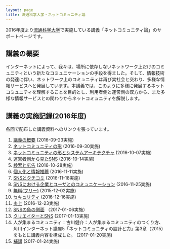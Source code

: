 ```yaml
---
layout: page
title: 流通科学大学・ネットコミュニティ論
---
```

2016年度より[流通科学大学](http://www.umds.ac.jp/)で実施している講義「ネットコミュニティ論」のサポートページです。

## 講義の概要

インターネットによって、我々は、場所に依存しないネットワーク上だけのコミュニティという新たなコミュニケーションの手段を得ました。そして、情報技術の発達に伴い、ネットワーク上のコミュニティは再び実社会と交わり、多様な情報サービスへと発展しています。本講義では、このように多様に発展するネットコミュニティを理解することを目的とし、利用者側と運営側の双方から、また多様な情報サービスとの関わりからネットコミュニティを解説します。

## 講義の実施記録(2016年度)

各回で配布した講義資料へのリンクを張っています。

1. [講義の概要](https://drive.google.com/open?id=1snS3pDmy2EtGo1pD2AXcEYe5dIoJSmcQITSjbJmE4WU) (2016-09-23実施)
1. [ネットコミュニティの形](https://drive.google.com/open?id=15Qnzgg8czIOgXd6oomz_WuoL578hmvWbFaA2BjgOrGY) (2016-09-30実施)
1. [ネットコミュニティの形とシステムアーキテクチャ](https://drive.google.com/open?id=1Xrd2zM0Aol6hn-m-w4-81iB9DuTuogw0Ua2gdSCQ4bE) (2016-10-07実施)
1. [運営者側から見たSNS](https://drive.google.com/open?id=1rfPaBVSwuL5OnUCtEeVxN8zQY6Cv8NKjv6LbJvPIYgA) (2016-10-14実施)
1. [検索と広告](https://drive.google.com/open?id=1r9iCAcubdOh9JkiLFJ1pJmGdUw7Ms6rPBeilajFNQKU) (2016-10-28実施)
1. [個人化と情報推薦](https://drive.google.com/open?id=1i3o071O8qufah7LyUQ0AxILIBYGzFN-OyxIoCFvymtk) (2016-11-11実施)
1. [SNSとクチコミ](https://drive.google.com/open?id=1jRPR6Zu1C1YJU7KqDkR1gujsUvGMMU8IOtdgsmHu6VU) (2016-11-18実施)
1. [SNSにおける企業とユーザとのコミュニケーション](https://drive.google.com/open?id=15ubOw7p8V2aaREFuadMo-jGuW9e7Mu-ZVDZ85trJCe4) (2016-11-25実施)
1. [無料(フリー)](https://drive.google.com/open?id=1zbycUnLDdux60j4phR4vNUVRTUMxcTcg6pOChYbn23I) (2015-12-02実施)
1. [セキュリティ](https://drive.google.com/open?id=1VsAPmfpDBuxE2d-b0XR0BlsGqGDBGBqX9B6k9KCluk4) (2016-12-16実施)
1. [炎上](https://drive.google.com/open?id=1wWDZJpHpEaXTF8H2Q6S8eeO_WCIRYCujPAwvZYx6Epo) (2016-12-23実施)
1. [SNSの負の側面](https://drive.google.com/open?id=1Ysw0iUkwPQ6vv4l8hmeLgufRbhL6qdWZ3LJzvXQNqQ8) （2017-01-06実施）
1. [クリエイターとSNS](https://drive.google.com/open?id=11Q2WXn8dnxksLJSVunTj5gKmQk8C_3XOOFqgth5I7mk) (2017-01-13実施)
1. 人が集まるコミュニティ：古川健介：人が集まるコミュニティのつくり方、角川インターネット講座5「ネットコミュニティの設計と力」第3章（2015）をもとに講義内容を構成した。 (2017-01-20実施)
1. [補講](https://drive.google.com/open?id=1i3o071O8qufah7LyUQ0AxILIBYGzFN-OyxIoCFvymtk) (2017-01-24実施)
